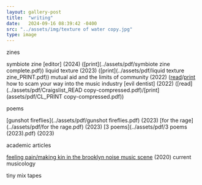 ```yaml
---
layout: gallery-post
title:  "writing"
date:   2024-09-16 08:39:42 -0400
src: "../assets/img/texture of water copy.jpg"
type: image
---
```

zines

symbiote zine [editor] (2024) ([print](../assets/pdf/symbiote zine complete.pdf))
liquid texture (2023) ([print](../assets/pdf/liquid texture zine_PRINT.pdf))
mutual aid and the limits of community (2022) ([read](../assets/pdf/DIY_READ.pdf/print)/[print](../assets/pdf/DIY_PRINT.pdf)
how to scam your way into the music industry [evil dentist] (2022) ([read](../assets/pdf/Craigslist_READ copy-compressed.pdf)/[print](assets/pdf/CL_PRINT copy-compressed.pdf)) 

poems 

[gunshot fireflies](../assets/pdf/gunshot fireflies.pdf) (2023)
[for the rage](../assets/pdf/for the rage.pdf) (2023)
[3 poems](../assets/pdf/3 poems (2023).pdf) (2023)

academic articles 

[feeling pain/making kin in the brooklyn noise music scene](../assets/pdf/ldawes,+Farrow+106+Website.pdf) (2020) current musicology 

tiny mix tapes 
